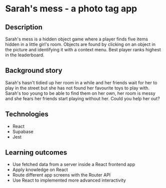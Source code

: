# Sarah's mess - a photo tag app

## Description

Sarah's mess is a hidden object game where a player finds five items hidden in a little girl's room. Objects are found by clicking on an object in the picture
and identifying it with a context menu. Best player ranks highest in the leaderboard.

## Background story
Sarah's hasn't tidied up her room in a while and her friends wait for her to play in the street but she has not found her favourite toys to play with.
Sarah's too young to be able to find them on her own, her room is messy and she fears her friends start playing without her. Could you help her out?

## Technologies
* React
* Supabase
* Jest

## Learning outcomes
* Use fetched data from a server inside a React frontend app
* Apply knowledge on React
* Route different app screens with the Router API
* Use React to implemented more advanced interactivity


